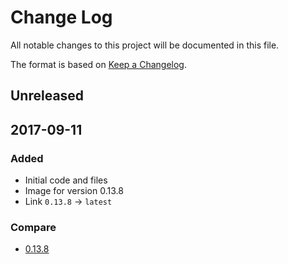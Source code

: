 # Change Log
All notable changes to this project will be documented in this file.

The format is based on [Keep a Changelog](http://keepachangelog.com/).

## Unreleased

## 2017-09-11
### Added
- Initial code and files
- Image for version 0.13.8
- Link `0.13.8` -> `latest`

### Compare
- [0.13.8](https://github.com/LKay/react-transition-replace/compare/bc67ede...0.13.8)
